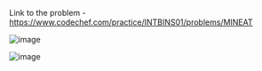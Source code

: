 Link to the problem - https://www.codechef.com/practice/INTBINS01/problems/MINEAT


![image](https://github.com/Haleshot/Competitive-Programming/assets/57552973/a193827c-00e4-4002-869c-2297bbd113e4)


![image](https://github.com/Haleshot/Competitive-Programming/assets/57552973/dfad4e08-b21a-46e2-8fcf-c567d755c8a8)
